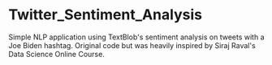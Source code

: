 # Twitter_Sentiment_Analysis

Simple NLP application using TextBlob's sentiment analysis on tweets with a Joe Biden hashtag.
Original code but was heavily inspired by Siraj Raval's Data Science Online Course.
